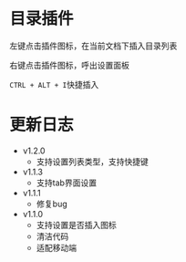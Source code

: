 # 目录插件

左键点击插件图标，在当前文档下插入目录列表

右键点击插件图标，呼出设置面板

`CTRL + ALT + I`快捷插入

# 更新日志

- v1.2.0
  - 支持设置列表类型，支持快捷键
- v1.1.3
  - 支持tab界面设置
- v1.1.1
  - 修复bug
- v1.1.0
  - 支持设置是否插入图标
  - 清洁代码
  - 适配移动端